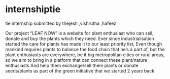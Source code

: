 # internshiptie
tie internship submitted by thejesh ,vishrutha ,hafeez


Our project “LEAF NOW” is a website for plant enthusiast who can sell, donate and buy the plants which they need. Ever since industrialisation started the care for plants has made it to our least priority list, Even though mankind requires plants to balance the food chain that he’s a part of, but the plant enthusiasts are everywhere, be it big metropolitan cities or rural areas, so we aim to bring in a platform that can connect these plant/nature enthusiasts 
And help them exchange/sell them plants or donate seeds/plants as part of the green initiative that we started 2 years back.

